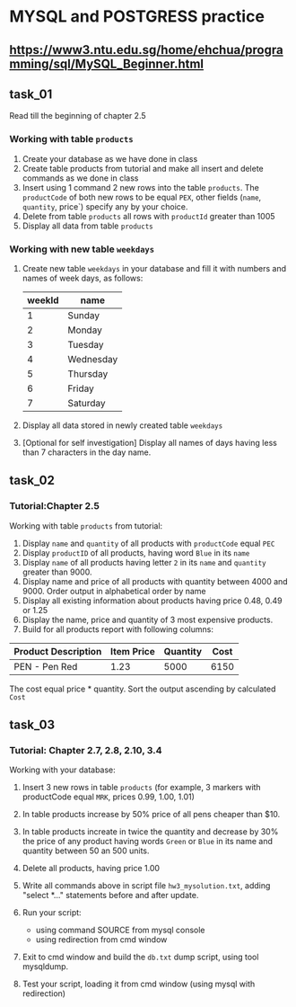 # MYSQL and POSTGRESS practice

## <https://www3.ntu.edu.sg/home/ehchua/programming/sql/MySQL_Beginner.html>

## task_01

Read till the beginning of chapter 2.5

### Working with table `products`

1. Create your database as we have done in class
1. Create table products from tutorial and make all insert and delete commands as we done in class
1. Insert using 1 command 2 new rows into the table `products`. The `productCode` of both new rows to be equal `PEX`, other fields (`name`, `quantity`, price`) specify any by your choice.
1. Delete from table `products` all rows with `productId` greater than 1005
1. Display all data from table `products`

### Working with new table `weekdays`

1. Create new table `weekdays` in your database and fill it with numbers and names of week days, as follows:

   | weekId | name      |
   | ------ | --------- |
   | 1      | Sunday    |
   | 2      | Monday    |
   | 3      | Tuesday   |
   | 4      | Wednesday |
   | 5      | Thursday  |
   | 6      | Friday    |
   | 7      | Saturday  |

1. Display all data stored in newly created table `weekdays`

1. [Optional for self investigation] Display all names of days having less than 7 characters in the day name.

## task_02

### Tutorial:Chapter 2.5

Working with table `products` from tutorial:

1. Display `name` and `quantity` of all products with `productCode` equal `PEC`
1. Display `productID` of all products, having word `Blue` in its `name`
1. Display `name` of all products having letter `2` in its `name` and `quantity` greater than 9000.
1. Display name and price of all products with quantity between 4000 and 9000. Order output in alphabetical order by name
1. Display all existing information about products having price 0.48, 0.49 or 1.25
1. Display the name, price and quantity of 3 most expensive products.
1. Build for all products report with following columns:

| Product Description | Item Price | Quantity | Cost |
| ------------------- | ---------- | -------- | ---- |
| PEN - Pen Red       | 1.23       | 5000     | 6150 |

The cost equal price \* quantity.
Sort the output ascending by calculated `Cost`

## task_03

### Tutorial: Chapter 2.7, 2.8, 2.10, 3.4

Working with your database:

1. Insert 3 new rows in table `products`
   (for example, 3 markers with productCode equal `MRK`, prices 0.99, 1.00, 1.01)

1. In table products increase by 50% price of all pens cheaper than $10.

1. In table products increate in twice the quantity and decrease by 30% the price
   of any product having words `Green` or `Blue` in its name
   and quantity between 50 an 500 units.

1. Delete all products, having price 1.00

1. Write all commands above in script file `hw3_mysolution.txt`, adding "select \*..."
   statements before and after update.

1. Run your script:

   - using command SOURCE from mysql console
   - using redirection from cmd window

1. Exit to cmd window and build the `db.txt` dump script, using tool mysqldump.

1. Test your script, loading it from cmd window (using mysql with redirection)
